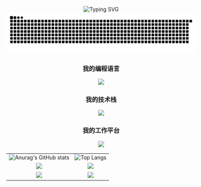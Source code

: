 <p align="center">
  <img src="https://readme-typing-svg.demolab.com?font=Fira+Code&pause=1000&center=true&vCenter=true&width=435&lines=document.wite('Hello+Flycran');Welcome+to+Flycran's+homepage!" alt="Typing SVG" />
  <br/>
  <img src="https://raw.githubusercontent.com/flycran/flycran/main/assets/github-contribution-grid-snake.svg"/>
</p>
 
<h3 align="center">
  我的编程语言
</h3>

<p align="center">
  <img src="https://skillicons.dev/icons?&theme=dark&i=html,css,sass,js,ts,jquery,md,svg"/>
</p>
 
<h3 align="center">
  我的技术栈
</h3>

<p align="center">
  <img src="https://skillicons.dev/icons?&theme=dark&i=vue,react,redux,emotion,git,nodejs,rollupjs,electron,nestjs,jenkins,mongodb,mysql,webpack,vite"/>
</p>
 
<h3 align="center">
  我的工作平台
</h3>

<p align="center">
  <img src="https://skillicons.dev/icons?&theme=dark&i=github,discord,stackoverflow,ai,ps,pr"/>
</p>

<table>
  <tr>
    <td>
      <img src="https://github-readme-stats.vercel.app/api?username=flycran&hide_title=true&icon_color=0092E8&show_icons=true&locale=cn&include_all_commits=true&hide=issues&hide_border=true" alt="Anurag's GitHub stats"/>
    </td>
    <td>
      <img src="https://github-readme-stats.vercel.app/api/top-langs/?username=flycran&layout=compact&title_color=0092E8&locale=cn&hide_border=true&card_width=467&hide_title=true" alt="Top Langs"/>
    </td>
  </tr>
  <tr>
    <td align="center">
      <img src="https://stats.justsong.cn/api/bilibili?lang=zh-CN&hide_border=true&id=1970056592"/>
    </td>
    <td align="center">
      <img src="https://stats.justsong.cn/api/github?lang=zh-CN&username=flycran"/>
    </td>
  </tr>
  <tr>
    <td align="center">
      <img src="https://stats.justsong.cn/api/juejin?lang=zh-CN&id=1737682330585838"/>
    </td>
    <td align="center">
      <img src="https://stats.justsong.cn/api/leetcode?lang=zh-CN&cn=true&username=cheng-feng-fei-he-4"/>
    </td>
  </tr>
</table>
